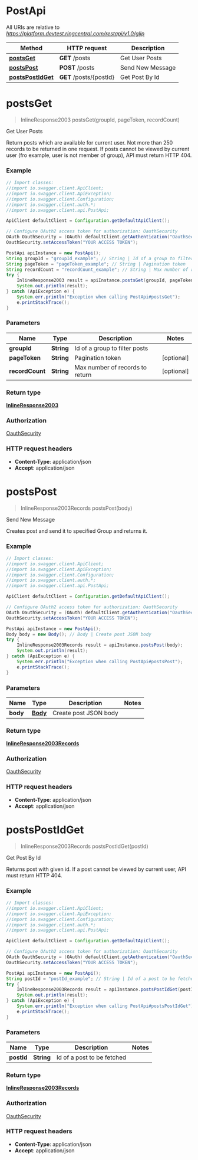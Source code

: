 # PostApi

All URIs are relative to *https://platform.devtest.ringcentral.com/restapi/v1.0/glip*

Method | HTTP request | Description
------------- | ------------- | -------------
[**postsGet**](PostApi.md#postsGet) | **GET** /posts | Get User Posts
[**postsPost**](PostApi.md#postsPost) | **POST** /posts | Send New Message
[**postsPostIdGet**](PostApi.md#postsPostIdGet) | **GET** /posts/{postId} | Get Post By Id


<a name="postsGet"></a>
# **postsGet**
> InlineResponse2003 postsGet(groupId, pageToken, recordCount)

Get User Posts

Return posts which are available for current user. Not more than 250 records to be returned in one request. If posts cannot be viewed by current user (fro example, user is not member of group), API must return HTTP 404.

### Example
```java
// Import classes:
//import io.swagger.client.ApiClient;
//import io.swagger.client.ApiException;
//import io.swagger.client.Configuration;
//import io.swagger.client.auth.*;
//import io.swagger.client.api.PostApi;

ApiClient defaultClient = Configuration.getDefaultApiClient();

// Configure OAuth2 access token for authorization: OauthSecurity
OAuth OauthSecurity = (OAuth) defaultClient.getAuthentication("OauthSecurity");
OauthSecurity.setAccessToken("YOUR ACCESS TOKEN");

PostApi apiInstance = new PostApi();
String groupId = "groupId_example"; // String | Id of a group to filter posts
String pageToken = "pageToken_example"; // String | Pagination token
String recordCount = "recordCount_example"; // String | Max number of records to return
try {
    InlineResponse2003 result = apiInstance.postsGet(groupId, pageToken, recordCount);
    System.out.println(result);
} catch (ApiException e) {
    System.err.println("Exception when calling PostApi#postsGet");
    e.printStackTrace();
}
```

### Parameters

Name | Type | Description  | Notes
------------- | ------------- | ------------- | -------------
 **groupId** | **String**| Id of a group to filter posts |
 **pageToken** | **String**| Pagination token | [optional]
 **recordCount** | **String**| Max number of records to return | [optional]

### Return type

[**InlineResponse2003**](InlineResponse2003.md)

### Authorization

[OauthSecurity](../README.md#OauthSecurity)

### HTTP request headers

 - **Content-Type**: application/json
 - **Accept**: application/json

<a name="postsPost"></a>
# **postsPost**
> InlineResponse2003Records postsPost(body)

Send New Message

Creates post and send it to specified Group and returns it.

### Example
```java
// Import classes:
//import io.swagger.client.ApiClient;
//import io.swagger.client.ApiException;
//import io.swagger.client.Configuration;
//import io.swagger.client.auth.*;
//import io.swagger.client.api.PostApi;

ApiClient defaultClient = Configuration.getDefaultApiClient();

// Configure OAuth2 access token for authorization: OauthSecurity
OAuth OauthSecurity = (OAuth) defaultClient.getAuthentication("OauthSecurity");
OauthSecurity.setAccessToken("YOUR ACCESS TOKEN");

PostApi apiInstance = new PostApi();
Body body = new Body(); // Body | Create post JSON body
try {
    InlineResponse2003Records result = apiInstance.postsPost(body);
    System.out.println(result);
} catch (ApiException e) {
    System.err.println("Exception when calling PostApi#postsPost");
    e.printStackTrace();
}
```

### Parameters

Name | Type | Description  | Notes
------------- | ------------- | ------------- | -------------
 **body** | [**Body**](Body.md)| Create post JSON body |

### Return type

[**InlineResponse2003Records**](InlineResponse2003Records.md)

### Authorization

[OauthSecurity](../README.md#OauthSecurity)

### HTTP request headers

 - **Content-Type**: application/json
 - **Accept**: application/json

<a name="postsPostIdGet"></a>
# **postsPostIdGet**
> InlineResponse2003Records postsPostIdGet(postId)

Get Post By Id

Returns post with given id. If a post cannot be viewed by current user, API must return HTTP 404.

### Example
```java
// Import classes:
//import io.swagger.client.ApiClient;
//import io.swagger.client.ApiException;
//import io.swagger.client.Configuration;
//import io.swagger.client.auth.*;
//import io.swagger.client.api.PostApi;

ApiClient defaultClient = Configuration.getDefaultApiClient();

// Configure OAuth2 access token for authorization: OauthSecurity
OAuth OauthSecurity = (OAuth) defaultClient.getAuthentication("OauthSecurity");
OauthSecurity.setAccessToken("YOUR ACCESS TOKEN");

PostApi apiInstance = new PostApi();
String postId = "postId_example"; // String | Id of a post to be fetched
try {
    InlineResponse2003Records result = apiInstance.postsPostIdGet(postId);
    System.out.println(result);
} catch (ApiException e) {
    System.err.println("Exception when calling PostApi#postsPostIdGet");
    e.printStackTrace();
}
```

### Parameters

Name | Type | Description  | Notes
------------- | ------------- | ------------- | -------------
 **postId** | **String**| Id of a post to be fetched |

### Return type

[**InlineResponse2003Records**](InlineResponse2003Records.md)

### Authorization

[OauthSecurity](../README.md#OauthSecurity)

### HTTP request headers

 - **Content-Type**: application/json
 - **Accept**: application/json

